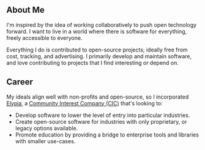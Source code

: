 ## About Me
I'm inspired by the idea of working collaboratively to push open
technology forward. I want to live in a world where there is software for
everything, freely accessible to everyone.

Everything I do is contributed to open-source projects; ideally free from cost,
tracking, and advertising. I primarily develop and maintain software, and love
contributing to projects that I find interesting or depend on.

## Career
My ideals align well with non-profits and open-source, so I incorporated
[Elypia][elypia-website], a [Community Interest Company (CIC)][wikipedia-cic]
that's looking to: 

* Develop software to lower the level of entry into particular industries.
* Create open-source software for industries with only proprietary, or legacy
  options available.
* Promote education by providing a bridge to enterprise tools and libraries
  with smaller use-cases.

[elypia-github]: https://github.com/elypia/
[elypia-website]: https://elypia.org/
[wikipedia-cic]: https://en.wikipedia.org/wiki/Community_interest_company
